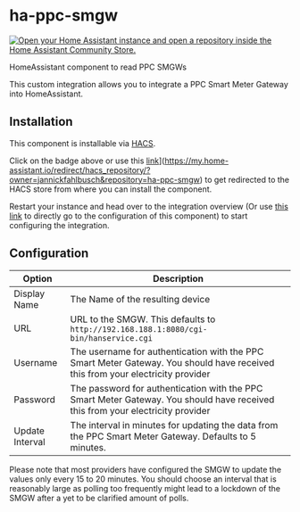 # ha-ppc-smgw

[![Open your Home Assistant instance and open a repository inside the Home Assistant Community Store.](https://my.home-assistant.io/badges/hacs_repository.svg)](https://my.home-assistant.io/redirect/hacs_repository/?owner=jannickfahlbusch&repository=ha-ppc-smgw)

HomeAssistant component to read PPC SMGWs

This custom integration allows you to integrate a PPC Smart Meter Gateway into HomeAssistant.

## Installation

This component is installable via [HACS](https://www.hacs.xyz/).

Click on the badge above or use this [link](https://my.home-assistant.io/badges/hacs_repository.svg)](https://my.home-assistant.io/redirect/hacs_repository/?owner=jannickfahlbusch&repository=ha-ppc-smgw) to get redirected to the HACS store from where you can install the component.

Restart your instance and head over to the integration overview (Or use [this link](https://my.home-assistant.io/redirect/config_flow_start/?domain=ppc_smgw) to directly go to the configuration of this component) to start configuring the integration.

## Configuration

| Option | Description |
|--------|-------------|
| Display Name | The Name of the resulting device |
| URL | URL to the SMGW. This defaults to `http://192.168.188.1:8080/cgi-bin/hanservice.cgi` |
| Username | The username for authentication with the PPC Smart Meter Gateway. You should have received this from your electricity provider |
| Password | The password for authentication with the PPC Smart Meter Gateway. You should have received this from your electricity provider |
| Update Interval | The interval in minutes for updating the data from the PPC Smart Meter Gateway. Defaults to 5 minutes. |

Please note that most providers have configured the SMGW to update the values only every 15 to 20 minutes.
You should choose an interval that is reasonably large as polling too frequently might lead to a lockdown of the SMGW after a yet to be clarified amount of polls.
